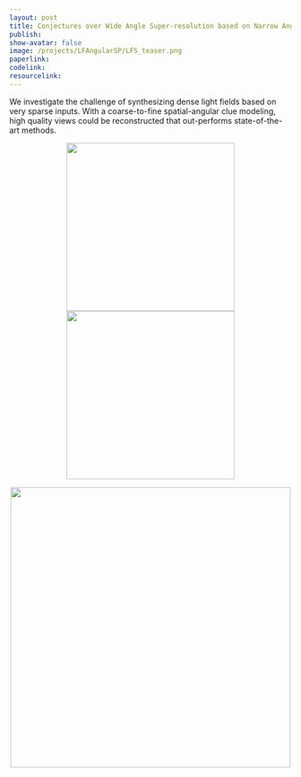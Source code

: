 ```yaml
---
layout: post
title: Conjectures over Wide Angle Super-resolution based on Narrow Angle References
publish: 
show-avatar: false
image: /projects/LFAngularSP/LFS_teaser.png
paperlink: 
codelink:
resourcelink:
---
```

We investigate the challenge of synthesizing dense light fields based on very sparse inputs. With a coarse-to-fine spatial-angular clue modeling, high quality views could be reconstructed that out-performs state-of-the-art methods.  

<p align='center'>
<img src="https://hotndy.github.io/projects/WideAngle/workshop-1.gif" width="300px"/>
<img src="https://hotndy.github.io/projects/LFRain/N1CARderain.gif" width="300px"/>
</p>


<p align="center">
<img src="https://hotndy.github.io/projects/LFAngularSP/LFS_teaser.png" width="500px"/>
</p>


